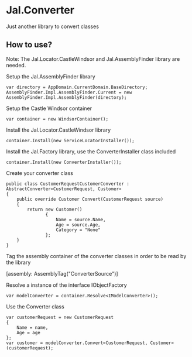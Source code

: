 # Jal.Converter
Just another library to convert classes

## How to use?

Note: The Jal.Locator.CastleWindsor and Jal.AssemblyFinder library are needed.

Setup the Jal.AssemblyFinder library

	var directory = AppDomain.CurrentDomain.BaseDirectory;
	AssemblyFinder.Impl.AssemblyFinder.Current = new AssemblyFinder.Impl.AssemblyFinder(directory);
	
Setup the Castle Windsor container

	var container = new WindsorContainer();

Install the Jal.Locator.CastleWindsor library

	container.Install(new ServiceLocatorInstaller());

Install the Jal.Factory library, use the ConverterInstaller class included

	container.Install(new ConverterInstaller());

Create your converter class

    public class CustomerRequestCustomerConverter : AbstractConverter<CustomerRequest, Customer>
    {
        public override Customer Convert(CustomerRequest source)
        {
            return new Customer()
                   {
                       Name = source.Name,
                       Age = source.Age,
                       Category = "None"
                   };
        }
    }
	
Tag the assembly container of the converter classes in order to be read by the library

[assembly: AssemblyTag("ConverterSource")]

Resolve a instance of the interface IObjectFactory

	var modelConverter = container.Resolve<IModelConverter>();

Use the Converter class

	var customerRequest = new CustomerRequest
	{
		Name = name,
		Age = age
	};
    var customer = modelConverter.Convert<CustomerRequest, Customer>(customerRequest);